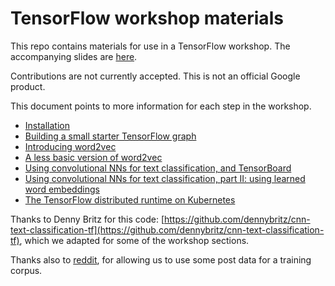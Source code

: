 
# TensorFlow workshop materials

This repo contains materials for use in a TensorFlow workshop.
The accompanying slides are
[here](https://storage.googleapis.com/amy-jo/talks/tf-workshop.pdf).

Contributions are not currently accepted.  This is not an official Google product.

This document points to more information for each step in the workshop.

- [Installation](INSTALL.md)
- [Building a small starter TensorFlow graph](workshop_sections/starter_tf_graph/README.md)
- [Introducing word2vec](workshop_sections/intro_word2vec/README.md)
- [A less basic version of word2vec](workshop_sections/word2vec_optimized/README.md)
- [Using convolutional NNs for text classification, and TensorBoard](workshop_sections/cnn_text_classification/README.md#using-convolutional-nns-for-text-classification-and-tensorboard)
- [Using convolutional NNs for text classification, part II: using learned word embeddings](workshop_sections/cnn_text_classification/README.md#using-convolutional-nns-for-text-classification-part-ii-using-learned-word-embeddings)
- [The TensorFlow distributed runtime on Kubernetes](workshop_sections/distributed_tensorflow/README.md)

Thanks to Denny Britz for this code: [https://github.com/dennybritz/cnn-text-classification-tf](https://github.com/dennybritz/cnn-text-classification-tf), which we adapted for some of the workshop sections.

Thanks also to [reddit](https://www.reddit.com/), for allowing us to use some post data for a training corpus.
